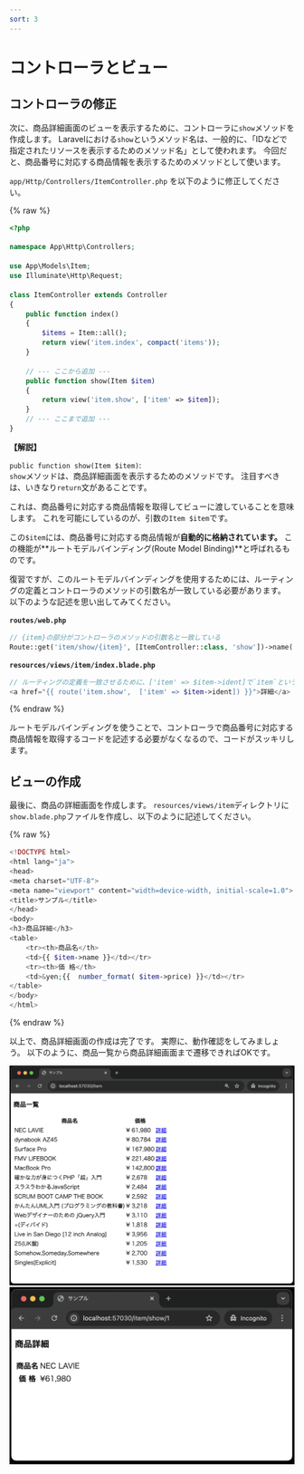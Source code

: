 ```yaml
---
sort: 3
---
```

# コントローラとビュー

## コントローラの修正

次に、商品詳細画面のビューを表示するために、コントローラに`show`メソッドを作成します。
Laravelにおける`show`というメソッド名は、一般的に、「IDなどで指定されたリソースを表示するためのメソッド名」として使われます。
今回だと、商品番号に対応する商品情報を表示するためのメソッドとして使います。

`app/Http/Controllers/ItemController.php` を以下のように修正してください。

{% raw %}
```php
<?php

namespace App\Http\Controllers;

use App\Models\Item;
use Illuminate\Http\Request;

class ItemController extends Controller
{
    public function index()
    {
        $items = Item::all();
        return view('item.index', compact('items'));
    }

    // --- ここから追加 ---
    public function show(Item $item)
    {
        return view('item.show', ['item' => $item]);
    }
    // --- ここまで追加 ---
}
```

**【解説】**

`public function show(Item $item)`: <br>
`show`メソッドは、商品詳細画面を表示するためのメソッドです。
注目すべきは、いきなり`return`文があることです。

これは、商品番号に対応する商品情報を取得してビューに渡していることを意味します。
これを可能にしているのが、引数の`Item $item`です。

この`$item`には、商品番号に対応する商品情報が**自動的に格納されています。**
この機能が**ルートモデルバインディング(Route Model Binding)**と呼ばれるものです。

復習ですが、このルートモデルバインディングを使用するためには、ルーティングの定義とコントローラのメソッドの引数名が一致している必要があります。
以下のような記述を思い出してみてください。

**`routes/web.php`**

```php
// {item}の部分がコントローラのメソッドの引数名と一致している
Route::get('item/show/{item}', [ItemController::class, 'show'])->name('item.show');
```

**`resources/views/item/index.blade.php`**

```php
// ルーティングの定義を一致させるために、['item' => $item->ident]で`item`という名前で指定した商品番号を渡している
<a href="{{ route('item.show',  ['item' => $item->ident]) }}">詳細</a>
```
{% endraw %}

ルートモデルバインディングを使うことで、コントローラで商品番号に対応する商品情報を取得するコードを記述する必要がなくなるので、コードがスッキリします。

## ビューの作成

最後に、商品の詳細画面を作成します。
`resources/views/item`ディレクトリに`show.blade.php`ファイルを作成し、以下のように記述してください。

{% raw %}
```php
<!DOCTYPE html>
<html lang="ja">
<head>
<meta charset="UTF-8">
<meta name="viewport" content="width=device-width, initial-scale=1.0">
<title>サンプル</title>
</head>
<body>
<h3>商品詳細</h3>
<table>
    <tr><th>商品名</th>
    <td>{{ $item->name }}</td></tr>
    <tr><th>価 格</th>
    <td>&yen;{{  number_format( $item->price) }}</td></tr>
</table>
</body>
</html>
``` 
{% endraw %}

以上で、商品詳細画面の作成は完了です。
実際に、動作確認をしてみましょう。
以下のように、商品一覧から商品詳細画面まで遷移できればOKです。

![](./images/item_index.png)
![](./images/item_show.png)